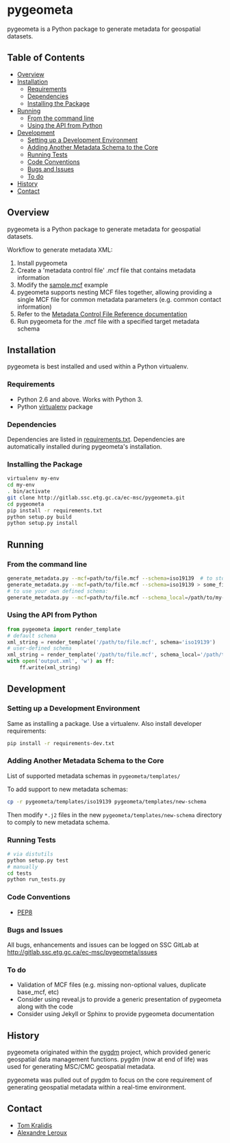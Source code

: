 # pygeometa

pygeometa is a Python package to generate metadata for geospatial datasets.

## Table of Contents
* [Overview](#overview)
* [Installation](#installation)
  * [Requirements](#requirements)
  * [Dependencies](#depedencies)
  * [Installing the Package](#installing-the-package)
* [Running](#running)
  * [From the command line](#from-the-command-line)
  * [Using the API from Python](#using-the-api-from-python)
* [Development](#development)
  * [Setting up a Development Environment](#setting-up-a-development-environment)
  * [Adding Another Metadata Schema to the Core](#adding-another-metadata-schema-to-the-core)
  * [Running Tests](#running-tests)
  * [Code Conventions](#code-conventions)
  * [Bugs and Issues](#bugs-and-issues)
  * [To do](#to-do)
* [History](#history)
* [Contact](#contact)


## Overview

pygeometa is a Python package to generate metadata for geospatial datasets.

Workflow to generate metadata XML:
1. Install pygeometa
2. Create a 'metadata control file' .mcf file that contains metadata information 
  1. Modify the [sample.mcf](/ec-msc/pygeometa/blob/master/sample.mcf) example
  2. pygeometa supports nesting MCF files together, allowing providing a single MCF file for common metadata parameters (e.g. common contact information)
  3. Refer to the [Metadata Control File Reference documentation](/ec-msc/pygeometa/blob/master/doc/MCF_Reference.md) 
3. Run pygeometa for the .mcf file with a specified target metadata schema


## Installation

pygeometa is best installed and used within a Python virtualenv.

### Requirements

* Python 2.6 and above.  Works with Python 3.
* Python [virtualenv](https://virtualenv.pypa.io/) package

### Dependencies

Dependencies are listed in [requirements.txt](requirements.txt). Dependencies are automatically installed during pygeometa's installation.

### Installing the Package

```bash
virtualenv my-env
cd my-env
. bin/activate
git clone http://gitlab.ssc.etg.gc.ca/ec-msc/pygeometa.git
cd pygeometa
pip install -r requirements.txt
python setup.py build
python setup.py install
```

## Running

### From the command line

```bash
generate_metadata.py --mcf=path/to/file.mcf --schema=iso19139  # to stdout
generate_metadata.py --mcf=path/to/file.mcf --schema=iso19139 > some_file.xml  # to file
# to use your own defined schema:
generate_metadata.py --mcf=path/to/file.mcf --schema_local=/path/to/my-schema > some_file.xml  # to file
```

### Using the API from Python

```python
from pygeometa import render_template
# default schema
xml_string = render_template('/path/to/file.mcf', schema='iso19139')
# user-defined schema
xml_string = render_template('/path/to/file.mcf', schema_local='/path/to/new-schema')
with open('output.xml', 'w') as ff:
    ff.write(xml_string)
```

## Development

### Setting up a Development Environment

Same as installing a package.  Use a virtualenv.  Also install developer requirements:

```bash
pip install -r requirements-dev.txt
```

### Adding Another Metadata Schema to the Core

List of supported metadata schemas in `pygeometa/templates/`

To add support to new metadata schemas:
```bash
cp -r pygeometa/templates/iso19139 pygeometa/templates/new-schema
```
Then modify `*.j2` files in the new `pygeometa/templates/new-schema` directory to comply to new metadata schema.

### Running Tests

```bash
# via distutils
python setup.py test
# manually
cd tests
python run_tests.py
```

### Code Conventions

* [PEP8](https://www.python.org/dev/peps/pep-0008)

### Bugs and Issues

All bugs, enhancements and issues can be logged on SSC GitLab at
http://gitlab.ssc.etg.gc.ca/ec-msc/pygeometa/issues

### To do

* Validation of MCF files (e.g. missing non-optional values, duplicate base_mcf, etc)
* Consider using reveal.js to provide a generic presentation of pygeometa along with the code
* Consider using Jekyll or Sphinx to provide pygeometa documentation

## History

pygeometa originated within the [pygdm](https://wiki.cmc.ec.gc.ca/wiki/Pygdm) project, which provided generic geospatial data management functions.  pygdm (now at end of life) was used for generating MSC/CMC geospatial metadata.

pygeometa was pulled out of pygdm to focus on the core requirement of generating geospatial metadata within a real-time environment.

## Contact

* [Tom Kralidis](http://geds20-sage20.ssc-spc.gc.ca/en/GEDS20/?pgid=015&dn=cn%3DKralidis\\%2C+Tom%2Cou%3DDAT-GES%2Cou%3DMON-STR%2Cou%3DMON-DIR%2Cou%3DMSCB-DGSMC%2COU%3DDMO-CSM%2COU%3DEC-EC%2CO%3Dgc%2CC%3Dca)
* [Alexandre Leroux](http://geds20-sage20.ssc-spc.gc.ca/en/GEDS20/?pgid=015&dn=cn%3DLeroux\\%2C+Alexandre%2Cou%3DDPS-DPS%2Cou%3DCAN-OPE%2Cou%3DCAN-CEN%2Cou%3DMSCB-DGSMC%2COU%3DDMO-CSM%2COU%3DEC-EC%2CO%3Dgc%2CC%3Dca)
